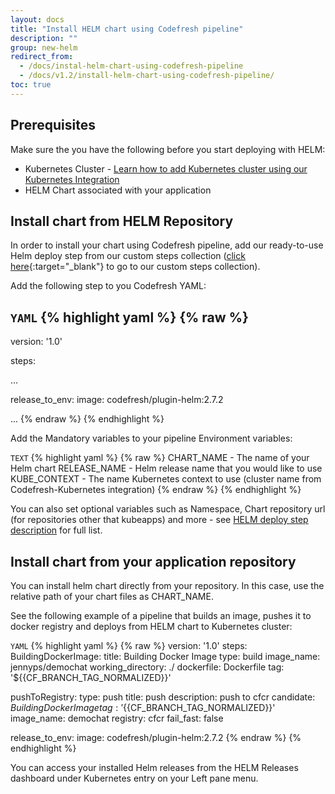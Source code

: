```yaml
---
layout: docs
title: "Install HELM chart using Codefresh pipeline"
description: ""
group: new-helm
redirect_from:
  - /docs/instal-helm-chart-using-codefresh-pipeline
  - /docs/v1.2/install-helm-chart-using-codefresh-pipeline/
toc: true
---
```


## Prerequisites
Make sure the you have the following before you start deploying with HELM:
* Kubernetes Cluster - [Learn how to add Kubernetes cluster using our Kubernetes Integration](https://docs.codefresh.io/v1.0/docs/adding-non-gke-kubernetes-cluster)
* HELM Chart associated with your application

## Install chart from HELM Repository
In order to install your chart using Codefresh pipeline, add our ready-to-use Helm deploy step from our custom steps collection ([click here](https://github.com/codefresh-io/plugins/tree/master/stable/helm){:target="_blank"} to go to our custom steps collection).

Add the following step to you Codefresh YAML:

  `YAML`
{% highlight yaml %}
{% raw %}
---
version: '1.0'

steps:

  ...

  release_to_env:
    image: codefresh/plugin-helm:2.7.2

  ...
{% endraw %}
{% endhighlight %}

Add the Mandatory variables to your pipeline Environment variables:

  `TEXT`
{% highlight yaml %}
{% raw %}
CHART_NAME - The name of your Helm chart 
RELEASE_NAME - Helm release name that you would like to use
KUBE_CONTEXT - The name Kubernetes context to use (cluster name from Codefresh-Kubernetes integration)
{% endraw %}
{% endhighlight %}
 
You can also set optional variables such as Namespace, Chart repository url (for repositories other that kubeapps) and more - see [HELM deploy step description](https://github.com/codefresh-io/plugins/tree/master/stable/helm) for full list. 

## Install chart from your application repository
You can install helm chart directly from your repository. In this case, use the relative path of your chart files as CHART_NAME.

See the following example of a pipeline that builds an image, pushes it to docker registry and deploys from HELM chart to Kubernetes cluster:

  `YAML`
{% highlight yaml %}
{% raw %}
version: '1.0'
steps:
  BuildingDockerImage:
    title: Building Docker Image
    type: build
    image_name: jennyps/demochat
    working_directory: ./
    dockerfile: Dockerfile
    tag: '${{CF_BRANCH_TAG_NORMALIZED}}'
    
  pushToRegistry:
    type: push
    title: push
    description: push to cfcr
    candidate: ${{BuildingDockerImage}}
    tag: '${{CF_BRANCH_TAG_NORMALIZED}}'
    image_name: demochat
    registry: cfcr
    fail_fast: false
    
  release_to_env:
    image: codefresh/plugin-helm:2.7.2
{% endraw %}
{% endhighlight %}

You can access your installed Helm releases from the HELM Releases dashboard under Kubernetes entry on your Left pane menu.
